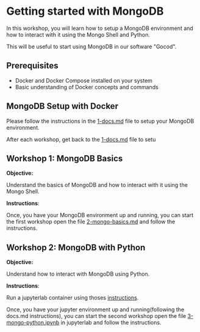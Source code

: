 # Getting started with MongoDB

In this workshop, you will learn how to setup a MongoDB environment and how to interact with it using the Mongo Shell and Python.

This will be useful to start using MongoDB in our software "Gocod".

## Prerequisites

- Docker and Docker Compose installed on your system
- Basic understanding of Docker concepts and commands

## MongoDB Setup with Docker

Please follow the instructions in the [1-docs.md](1-docs.md) file to setup your MongoDB environment.

After each workshop, get back to the [1-docs.md](1-docs.md) file to setu
## Workshop 1: MongoDB Basics

**Objective:** 

Understand the basics of MongoDB and how to interact with it using the Mongo Shell.

**Instructions**: 

Once, you have your MongoDB environment up and running, you can start the first workshop open the file [2-mongo-basics.md](2-mongo-basics.md) and follow the instructions.

## Workshop 2: MongoDB with Python

**Objective:**

Understand how to interact with MongoDB using Python.

**Instructions**:

Run a jupyterlab container using thoses [instructions](1-docs.md#connect-to-jupyter-using-the-service-jupyter).

Once, you have your jupyter environment up and running(following the docs.md instructions), you can start the second workshop open the file [3-mongo-python.ipynb](3-mongo-python.ipynb) in jupyterlab and follow the instructions.